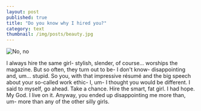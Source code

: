 ```yaml
---
layout: post
published: true
title: "Do you know why I hired you?"
category: text
thumbnail: /img/posts/beauty.jpg
---
```


![No, no]({{site.baseurl}}/img/posts/beauty.jpg)

I always hire the same girl- stylish, slender, of course... worships the magazine. But so often, they turn out to be- I don't know- disappointing and, um... stupid. So you, with that impressive résumé and the big speech about your so-called work ethic- I, um- I thought you would be different. I said to myself, go ahead. Take a chance. Hire the smart, fat girl. I had hope. My God. I live on it. Anyway, you ended up disappointing me more than, um- more than any of the other silly girls.
